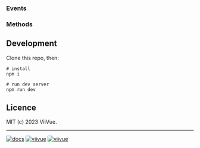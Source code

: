 ### Events

### Methods

## Development

Clone this repo, then:

```shell
# install
npm i

# run dev server
npm run dev
```

## Licence

MIT (c) 2023 ViiVue.

---

[![docs](https://badgen.net/badge/icon/EasyPopup?icon=github&label=GitHub&color=6495ED&scale=1.2)](https://github.com/viivue/easy-popup)
[![viivue](https://badgen.net/badge/made&nbsp;with&nbsp;&#x2665;&nbsp;by/ViiVue/f0ca05?scale=1.2)](https://github.com/viivue)
[![viivue](https://badgen.net/badge/Interactive&nbsp;Docs&nbsp;by/PhucBui/blue?scale=1.2)](https://github.com/phucbm)